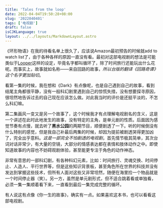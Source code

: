 ```yaml
---
title: 'Tales from the loop'
date: 2022-04-04T19:50:28+08:00
slug: '2022040401'
tags: ['电视剧']
draft: false
isCJKLanguage: true
layout: ../../layouts/MarkdownLayout.astro
---
```


《环形物语》在我的待看名单上很久了，应该说Amazon最初预告的时候就add to watch list了，由于各种各样的原因一直没有看。最初对这部电视剧的想法是可能类似于[Looper](https://letterboxd.com/film/looper/)这样的设定，毕竟名字都叫循环了，除了时间旅行还能玩出什么花呢。而事实上，故事就如名称——来自回路的故事，*所以台版的翻译《回路奇谭》这个名字更加贴切*。

看第一集的时候，我在想和《Dark》有点像呢，也是自己遇到自己的故事，看到结尾主角都很平静，没有一般科幻剧里遇到自己的惊慌失措，没有想要探寻原因，很坦然地告诉过去的自己现在应该怎么做。对此我当时的评价是还挺平淡的，不怎么科幻嘛。

第二集画风一变又是另一个故事了，这个时候我才有点理解电视剧名的含义，这是一个讲述在此时此地发生的故事，没有特定的主角，是单元剧的性质。后面因为感觉节奏有点慢，就去听了**黑水公园**的两期节目，顺便剧透了一下。听的时候倒没有什么特别的感觉，但是我自己补最后两集的时候，却因为提前被剧透哭得更加凶了，完全出乎意料。*这是一部完全不怕剧透的电视剧*，首先情节极其简单，其次台词对话非常少，有大量的空镜，大部分的情感表达都在表情和肢体动作之中。即使知道故事的内容也不妨碍观剧体验，甚至能更专注于角色的动作神态。

非常有意思的一部科幻剧，有各种科幻元素，比如：时间旅行、灵魂交换、时间停止、人造人、平行世界等，但是这些知识背景板，甚至角色所在世界的科技并没有发达到掌握这些技术，但所有人面对这些又非常坦然，随便在海里捡一个物品就是一个时间停止器（笑）。另一方，虽然是单元剧形式，但不适合跳着看或单独看，必须一集一集顺着看下来，一直看到最后一集完成完整的循环。

有人说这有点像《你一生的故事》，确实有一点。如果喜欢这本书，也可以看看这部电视剧。
